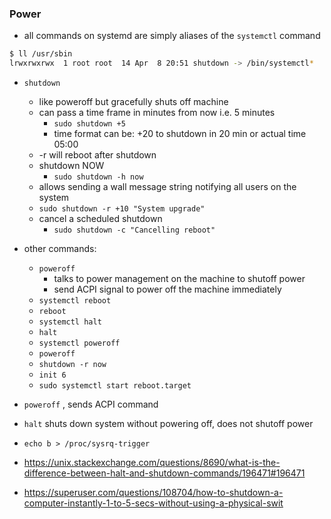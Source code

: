 ### Power

* all commands on systemd are simply aliases of the `systemctl` command 
```sh
$ ll /usr/sbin
lrwxrwxrwx  1 root root  14 Apr  8 20:51 shutdown -> /bin/systemctl*
```

* `shutdown` 
    * like poweroff but gracefully shuts off machine
    * can pass a time frame in minutes from now i.e. 5 minutes
        * `sudo shutdown +5` 
        * time format can be: +20 to shutdown in 20 min or actual time 05:00
    * -r  will reboot after shutdown
    * shutdown NOW
        * `sudo shutdown -h now`
    * allows sending a wall message string notifying all users on the system
    * `sudo shutdown -r +10 "System upgrade"`
    * cancel a scheduled shutdown
        * `sudo shutdown -c "Cancelling reboot"`


* other commands:
    * `poweroff`
        * talks to power management on the machine to shutoff power
        * send ACPI signal to power off the machine immediately
    * `systemctl reboot`
    * `reboot`
    * `systemctl halt`
    * `halt`
    * `systemctl poweroff`
    * `poweroff`
    * `shutdown -r now`
    * `init 6`
    * `sudo systemctl start reboot.target`
* `poweroff` , sends ACPI command
* `halt` shuts down system without powering off, does not shutoff power
* `echo b > /proc/sysrq-trigger`




* https://unix.stackexchange.com/questions/8690/what-is-the-difference-between-halt-and-shutdown-commands/196471#196471
* https://superuser.com/questions/108704/how-to-shutdown-a-computer-instantly-1-to-5-secs-without-using-a-physical-swit